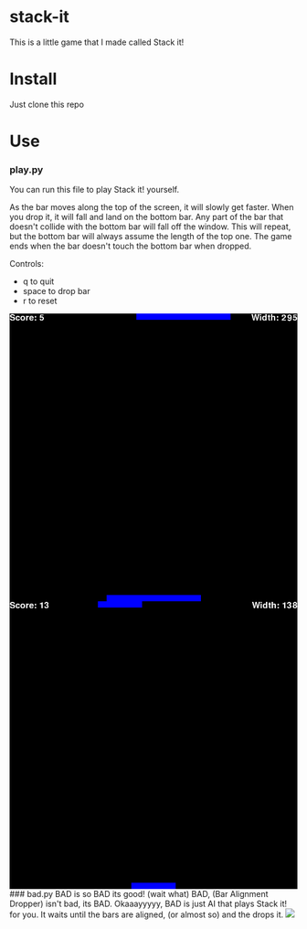 # stack-it
This is a little game that I made called Stack it!
# Install
Just clone this repo
# Use
### play.py
You can run this file to play Stack it! yourself.

As the bar moves along the top of the screen, it will slowly get faster.
When you drop it, it will fall and land on the bottom bar.
Any part of the bar that doesn't collide with the bottom bar will fall off the window.
This will repeat, but the bottom bar will always assume the length of the top one.
The game ends when the bar doesn't touch the bottom bar when dropped.

Controls:
- q to quit
- space to drop bar
- r to reset

<img src="screenshots/human1.png" align="left"/>



<img src="screenshots/human2.png" align="right"/>
### bad.py
BAD is so BAD its good! (wait what)
BAD, (Bar Alignment Dropper) isn't bad, its BAD.
Okaaayyyyy, BAD is just AI that plays Stack it! for you.
It waits until the bars are aligned, (or almost so) and the drops it.
<img src="screenshots/bad1.png"/>

